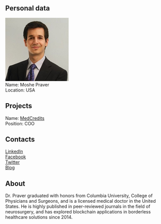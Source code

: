 ## Personal data
![moshe praver photo](photo/moshe_praver.jpg)  
Name:   Moshe Praver  
Location: USA 
## Projects 
Name: [MedCredits](../projects/medcredits.md)  
Position: COO   
## Contacts
[LinkedIn](https://www.linkedin.com/in/moshe-praver-769a74ab/)      
[Facebook](https://www.facebook.com/moshe.praver)  
[Twitter](https://twitter.com/mpraver1)  
[Blog](https://medium.com/@MoshePraver)
## About
Dr. Praver graduated with honors from Columbia University, College of Physicians and Surgeons, and is a licensed medical doctor in the United States. He is highly published in peer-reviewed journals in the field of neurosurgery, and has explored blockchain applications in borderless healthcare solutions since 2014.
